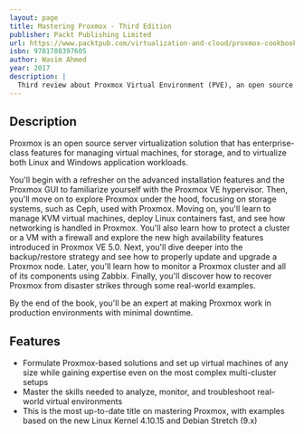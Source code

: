 ```yaml
---
layout: page
title: Mastering Proxmox - Third Edition
publisher: Packt Publishing Limited
url: https://www.packtpub.com/virtualization-and-cloud/proxmox-cookbook
isbn: 9781788397605
author: Wasim Ahmed
year: 2017
description: |
  Third review about Proxmox Virtual Environment (PVE), an open source virtualization solution for KVM and LXC, scalable and capable to work with multiple workloads.  This time covers version Proxmox VE 5.x.
---
```


## Description

Proxmox is an open source server virtualization solution that has enterprise-class features for managing virtual machines, for storage, and to virtualize both Linux and Windows application workloads.

You'll begin with a refresher on the advanced installation features and the Proxmox GUI to familiarize yourself with the Proxmox VE hypervisor. Then, you'll move on to explore Proxmox under the hood, focusing on storage systems, such as Ceph, used with Proxmox. Moving on, you'll learn to manage KVM virtual machines, deploy Linux containers fast, and see how networking is handled in Proxmox. You'll also learn how to protect a cluster or a VM with a firewall and explore the new high availability features introduced in Proxmox VE 5.0. Next, you'll dive deeper into the backup/restore strategy and see how to properly update and upgrade a Proxmox node. Later, you'll learn how to monitor a Proxmox cluster and all of its components using Zabbix. Finally, you'll discover how to recover Proxmox from disaster strikes through some real-world examples.

By the end of the book, you'll be an expert at making Proxmox work in production environments with minimal downtime.

## Features

* Formulate Proxmox-based solutions and set up virtual machines of any size while gaining expertise even on the most complex multi-cluster setups
* Master the skills needed to analyze, monitor, and troubleshoot real-world virtual environments
* This is the most up-to-date title on mastering Proxmox, with examples based on the new Linux Kernel 4.10.15 and Debian Stretch (9.x)
